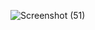 ![Screenshot (51)](https://github.com/Douzandeh/Login-Here/assets/103114867/0fd818bb-dbcb-4b80-9d81-3c5729c5b116)
